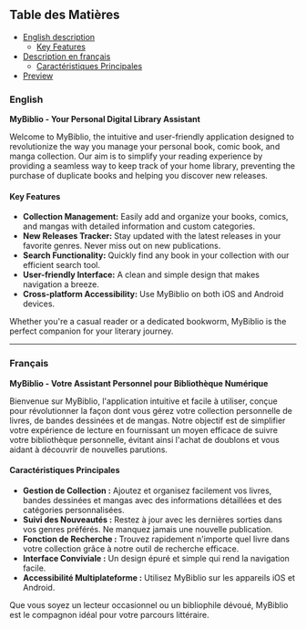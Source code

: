 ## Table des Matières

- [English description](#english)
  - [Key Features](#key-features)
- [Description en français](#français)
  - [Caractéristiques Principales](#caractéristiques-principales)
- [Preview](#preview)

### English

**MyBiblio - Your Personal Digital Library Assistant**

Welcome to MyBiblio, the intuitive and user-friendly application designed to revolutionize the way you manage your personal book, comic book, and manga collection. Our aim is to simplify your reading experience by providing a seamless way to keep track of your home library, preventing the purchase of duplicate books and helping you discover new releases.

#### Key Features

- **Collection Management:** Easily add and organize your books, comics, and mangas with detailed information and custom categories.
- **New Releases Tracker:** Stay updated with the latest releases in your favorite genres. Never miss out on new publications.
- **Search Functionality:** Quickly find any book in your collection with our efficient search tool.
- **User-friendly Interface:** A clean and simple design that makes navigation a breeze.
- **Cross-platform Accessibility:** Use MyBiblio on both iOS and Android devices.

Whether you're a casual reader or a dedicated bookworm, MyBiblio is the perfect companion for your literary journey.

---

### Français

**MyBiblio - Votre Assistant Personnel pour Bibliothèque Numérique**

Bienvenue sur MyBiblio, l'application intuitive et facile à utiliser, conçue pour révolutionner la façon dont vous gérez votre collection personnelle de livres, de bandes dessinées et de mangas. Notre objectif est de simplifier votre expérience de lecture en fournissant un moyen efficace de suivre votre bibliothèque personnelle, évitant ainsi l'achat de doublons et vous aidant à découvrir de nouvelles parutions.

#### Caractéristiques Principales

- **Gestion de Collection :** Ajoutez et organisez facilement vos livres, bandes dessinées et mangas avec des informations détaillées et des catégories personnalisées.
- **Suivi des Nouveautés :** Restez à jour avec les dernières sorties dans vos genres préférés. Ne manquez jamais une nouvelle publication.
- **Fonction de Recherche :** Trouvez rapidement n'importe quel livre dans votre collection grâce à notre outil de recherche efficace.
- **Interface Conviviale :** Un design épuré et simple qui rend la navigation facile.
- **Accessibilité Multiplateforme :** Utilisez MyBiblio sur les appareils iOS et Android.

Que vous soyez un lecteur occasionnel ou un bibliophile dévoué, MyBiblio est le compagnon idéal pour votre parcours littéraire.
